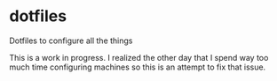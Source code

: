 # dotfiles
Dotfiles to configure all the things

This is a work in progress. I realized the other day that I spend way too much
time configuring machines so this is an attempt to fix that issue.
